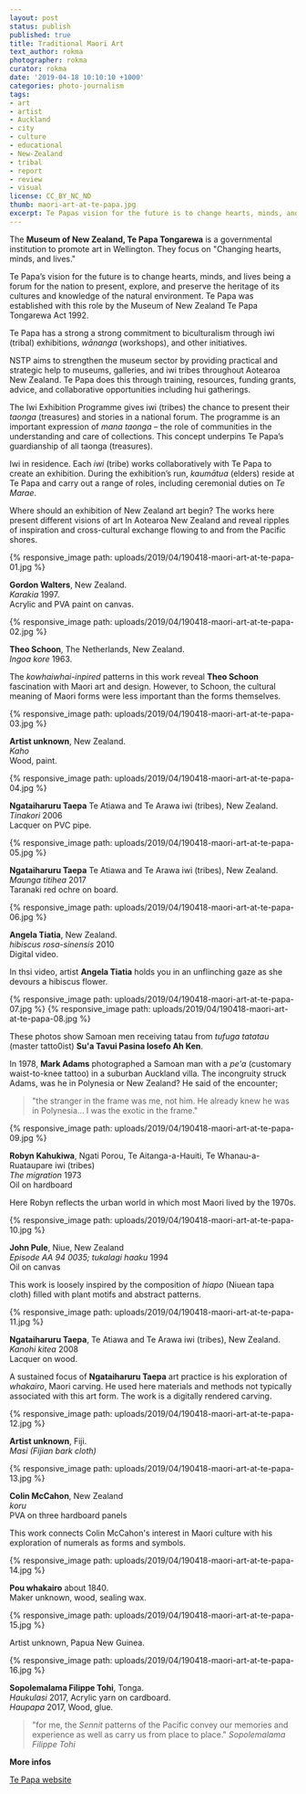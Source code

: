 ```yaml
---
layout: post
status: publish
published: true
title: Traditional Maori Art
text_author: rokma
photographer: rokma
curator: rokma
date: '2019-04-18 10:10:10 +1000'
categories: photo-journalism
tags:
- art   
- artist
- Auckland
- city
- culture
- educational
- New-Zealand
- tribal
- report
- review
- visual
license: CC_BY_NC_ND
thumb: maori-art-at-te-papa.jpg
excerpt: Te Papas vision for the future is to change hearts, minds, and lives being a forum for the nation to present, explore, and preserve the heritage of its cultures and knowledge of the natural environment.
---
```

The **Museum of New Zealand, Te Papa Tongarewa** is a governmental institution to promote art in Wellington. They focus on "Changing hearts, minds, and lives."

Te Papa’s vision for the future is to change hearts, minds, and lives being a forum for the nation to present, explore, and preserve the heritage of its cultures and knowledge of the natural environment. Te Papa was established with this role by the Museum of New Zealand Te Papa Tongarewa Act 1992.

Te Papa has a strong a  strong commitment to biculturalism through iwi (tribal) exhibitions, _wānanga_ (workshops), and other initiatives.

NSTP aims to strengthen the museum sector by providing practical and strategic help to museums, galleries, and iwi tribes throughout Aotearoa New Zealand. Te Papa does this through training, resources, funding grants, advice, and collaborative opportunities including hui gatherings.

The Iwi Exhibition Programme gives iwi (tribes) the chance to present their _taonga_ (treasures) and stories in a national forum. The programme is an important expression of _mana taonga_ – the role of communities in the understanding and care of collections. This concept underpins Te Papa’s guardianship of all taonga (treasures).

Iwi in residence. Each _iwi_ (tribe) works collaboratively with Te Papa to create an exhibition. During the exhibition’s run, _kaumātua_ (elders) reside at Te Papa and carry out a range of roles, including ceremonial duties on _Te Marae_.

Where should an exhibition of New Zealand art begin? The works here present different visions of art In Aotearoa New Zealand and reveal ripples of inspiration and cross-cultural exchange flowing to and from the Pacific shores.

{% responsive_image path: uploads/2019/04/190418-maori-art-at-te-papa-01.jpg %}

**Gordon Walters**, New Zealand.  
_Karakia_ 1997.   
Acrylic and PVA paint on canvas.  

{% responsive_image path: uploads/2019/04/190418-maori-art-at-te-papa-02.jpg %}

**Theo Schoon**, The Netherlands, New Zealand.   
_Ingoa kore_ 1963.   

The _kowhaiwhai-inpired_ patterns in this work reveal **Theo Schoon** fascination with Maori art and design. However, to Schoon, the cultural meaning of Maori forms were less important than the forms themselves.


{% responsive_image path: uploads/2019/04/190418-maori-art-at-te-papa-03.jpg %}

**Artist unknown**, New Zealand.   
_Kaho_   
Wood, paint.



{% responsive_image path: uploads/2019/04/190418-maori-art-at-te-papa-04.jpg %}

**Ngataiharuru Taepa** Te Atiawa and Te Arawa iwi (tribes), New Zealand.  
_Tinakori_ 2006   
Lacquer on PVC pipe.    



{% responsive_image path: uploads/2019/04/190418-maori-art-at-te-papa-05.jpg %}

**Ngataiharuru Taepa** Te Atiawa and Te Arawa iwi (tribes), New Zealand.  
_Maunga titihea_ 2017  
Taranaki red ochre on board.





{% responsive_image path: uploads/2019/04/190418-maori-art-at-te-papa-06.jpg %}

**Angela Tiatia**, New Zealand.   
_hibiscus rosa-sinensis_ 2010   
Digital video.    

In thsi video, artist **Angela Tiatia** holds you in an unflinching gaze as she devours a hibiscus flower.


{% responsive_image path: uploads/2019/04/190418-maori-art-at-te-papa-07.jpg %}
{% responsive_image path: uploads/2019/04/190418-maori-art-at-te-papa-08.jpg %}

These photos show Samoan men receiving tatau from _tufuga tatatau_ (master tatto0ist) **Su'a Tavui Pasina losefo Ah Ken**.

In 1978, **Mark Adams** photographed a Samoan man with a _pe'a_ (customary waist-to-knee tattoo) in a suburban Auckland villa. The incongruity struck Adams, was he in Polynesia or New Zealand? He said of the encounter;
>"the stranger in the frame was me, not him. He already knew he was in Polynesia... I was the exotic in the frame."


{% responsive_image path: uploads/2019/04/190418-maori-art-at-te-papa-09.jpg %}

**Robyn Kahukiwa**, Ngati Porou, Te Aitanga-a-Hauiti, Te Whanau-a-Ruataupare iwi (tribes)  
_The migration_ 1973  
Oil on hardboard  

Here Robyn reflects the urban world in which most Maori lived by the 1970s.


{% responsive_image path: uploads/2019/04/190418-maori-art-at-te-papa-10.jpg %}

**John Pule**, Niue, New Zealand  
_Episode AA 94 0035; tukalagi haaku_ 1994  
Oil on canvas   

This work is loosely inspired by the composition of _hiapo_ (Niuean tapa cloth) filled with plant motifs and abstract patterns.


{% responsive_image path: uploads/2019/04/190418-maori-art-at-te-papa-11.jpg %}

**Ngataiharuru Taepa**, Te Atiawa and Te Arawa iwi (tribes), New Zealand.  
_Kanohi kitea_ 2008   
Lacquer on wood.   

A sustained focus of **Ngataiharuru Taepa** art practice is his exploration of _whakairo_, Maori carving. He used here materials and methods not typically associated with this art form. The work is a digitally rendered carving.


{% responsive_image path: uploads/2019/04/190418-maori-art-at-te-papa-12.jpg %}


**Artist unknown**, Fiji.  
_Masi (Fijian bark cloth)_

{% responsive_image path: uploads/2019/04/190418-maori-art-at-te-papa-13.jpg %}

**Colin McCahon**, New Zealand   
_koru_      
PVA on three hardboard panels    

This work connects Colin McCahon's interest in Maori culture with his exploration of numerals as forms and symbols.



{% responsive_image path: uploads/2019/04/190418-maori-art-at-te-papa-14.jpg %}

**Pou whakairo** about 1840.   
Maker unknown, wood, sealing wax.  



{% responsive_image path: uploads/2019/04/190418-maori-art-at-te-papa-15.jpg %}

Artist unknown, Papua New Guinea.   

{% responsive_image path: uploads/2019/04/190418-maori-art-at-te-papa-16.jpg %}

**Sopolemalama Filippe Tohi**, Tonga.  
_Haukulasi_ 2017, Acrylic yarn on cardboard.   
_Haupapa_ 2017, Wood, glue.   

> "for me, the _Sennit_ patterns of the Pacific convey our memories and experience as well as carry us from place to place." _Sopolemalama Filippe Tohi_



**More infos**

[Te Papa website](https://www.tepapa.govt.nz/)
